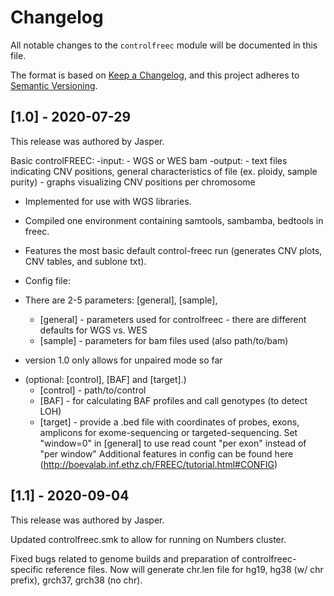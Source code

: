 # Changelog

All notable changes to the `controlfreec` module will be documented in this file.

The format is based on [Keep a Changelog](https://keepachangelog.com/en/1.0.0/),
and this project adheres to [Semantic Versioning](https://semver.org/spec/v2.0.0.html).

## [1.0] - 2020-07-29

This release was authored by Jasper.

Basic controlFREEC:
-input: 
    - WGS or WES bam
-output: 
    - text files indicating CNV positions, general characteristics of file (ex. ploidy, sample purity)
    - graphs visualizing CNV positions per chromosome

- Implemented for use with WGS libraries.
- Compiled one environment containing samtools, sambamba, bedtools in freec.
- Features the most basic default control-freec run (generates CNV plots, CNV tables, and sublone txt).

- Config file:
- There are 2-5 parameters: [general], [sample], 
    - [general] - parameters used for controlfreec - there are different defaults for WGS vs. WES
    - [sample] - parameters for bam files used (also path/to/bam)
* version 1.0 only allows for unpaired mode so far

- (optional: [control], [BAF] and [target].)
    - [control] - path/to/control
    - [BAF] - for calculating BAF profiles and call genotypes (to detect LOH)
    - [target] - provide a .bed file with coordinates of probes, exons, amplicons for exome-sequencing or targeted-sequencing. Set "window=0" in [general] to use read count "per exon" instead of "per window"
Additional features in config can be found here (http://boevalab.inf.ethz.ch/FREEC/tutorial.html#CONFIG)

## [1.1] - 2020-09-04

This release was authored by Jasper.

Updated controlfreec.smk to allow for running on Numbers cluster.

Fixed bugs related to genome builds and preparation of controlfreec-specific reference files. Now will generate chr.len file for hg19, hg38 (w/ chr prefix), grch37, grch38 (no chr).